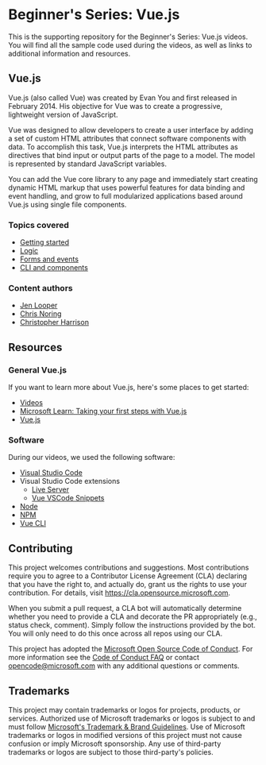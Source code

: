 # Beginner's Series: Vue.js

This is the supporting repository for the Beginner's Series: Vue.js videos. You will find all the sample code used during the videos, as well as links to additional information and resources.

## Vue.js

Vue.js (also called Vue) was created by Evan You and first released in February 2014. His objective for Vue was to create a progressive, lightweight version of JavaScript.

Vue was designed to allow developers to create a user interface by adding a set of custom HTML attributes that connect software components with data. To accomplish this task, Vue.js interprets the HTML attributes as directives that bind input or output parts of the page to a model. The model is represented by standard JavaScript variables.

You can add the Vue core library to any page and immediately start creating dynamic HTML markup that uses powerful features for data binding and event handling, and grow to full modularized applications based around Vue.js using single file components.

### Topics covered

- [Getting started](./1-getting-started)
- [Logic](./2-logic)
- [Forms and events](./3-forms-events)
- [CLI and components](./4-cli-components)

### Content authors

- [Jen Looper](https://twitter.com/jenlooper)
- [Chris Noring](https://twitter.com/chris_noring)
- [Christopher Harrison](https://twitter.com/geektrainer)

## Resources

### General Vue.js

If you want to learn more about Vue.js, here's some places to get started:

- [Videos](link)
- [Microsoft Learn: Taking your first steps with Vue.js](https://docs.microsoft.com/learn/paths/vue-first-steps/)
- [Vue.js](https://v3.vuejs.org/)

### Software

During our videos, we used the following software:

- [Visual Studio Code](https://code.visualstudio.com)
- Visual Studio Code extensions
  - [Live Server](https://marketplace.visualstudio.com/items?itemName=ritwickdey.LiveServer)
  - [Vue VSCode Snippets](https://marketplace.visualstudio.com/items?itemName=sdras.vue-vscode-snippets)
- [Node](https://nodejs.org)
- [NPM](https://www.npmjs.com)
- [Vue CLI](https://cli.vuejs.org)

## Contributing

This project welcomes contributions and suggestions.  Most contributions require you to agree to a Contributor License Agreement (CLA) declaring that you have the right to, and actually do, grant us the rights to use your contribution. For details, visit https://cla.opensource.microsoft.com.

When you submit a pull request, a CLA bot will automatically determine whether you need to provide a CLA and decorate the PR appropriately (e.g., status check, comment). Simply follow the instructions provided by the bot. You will only need to do this once across all repos using our CLA.

This project has adopted the [Microsoft Open Source Code of Conduct](https://opensource.microsoft.com/codeofconduct/). For more information see the [Code of Conduct FAQ](https://opensource.microsoft.com/codeofconduct/faq/) or contact [opencode@microsoft.com](mailto:opencode@microsoft.com) with any additional questions or comments.

## Trademarks

This project may contain trademarks or logos for projects, products, or services. Authorized use of Microsoft trademarks or logos is subject to and must follow [Microsoft's Trademark & Brand Guidelines](https://www.microsoft.com/legal/intellectualproperty/trademarks/usage/general). Use of Microsoft trademarks or logos in modified versions of this project must not cause confusion or imply Microsoft sponsorship. Any use of third-party trademarks or logos are subject to those third-party's policies.
